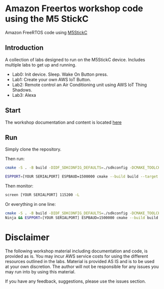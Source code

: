 # Amazon Freertos workshop code using the M5 StickC

Amazon FreeRTOS code using [M5StickC](https://docs.m5stack.com/#/en/core/m5stickc)


## Introduction

A collection of labs designed to run on the M5StickC device. Includes multiple labs to get up and running.

- Lab0: Init device. Sleep. Wake On Button press.
- Lab1: Create your own AWS IoT Button.
- Lab2: Remote control an Air Conditioning unit using AWS IoT Thing Shadows.
- Lab3: Alexa

## Start

The workshop documentation and content is located [here](https://teuteuguy.github.io/afmw-docs/)

## Run

Simply clone the repository.

Then run: 

```bash
cmake -S . -B build -DIDF_SDKCONFIG_DEFAULTS=./sdkconfig -DCMAKE_TOOLCHAIN_FILE=amazon-freertos/tools/cmake/toolchains/xtensa-esp32.cmake -GNinja

ESPPORT=[YOUR SERIALPORT] ESPBAUD=1500000 cmake --build build --target flash
```

Then monitor:
```bash
screen [YOUR SERIALPORT] 115200 -L
```

Or everything in one line: 
```bash
cmake -S . -B build -DIDF_SDKCONFIG_DEFAULTS=./sdkconfig -DCMAKE_TOOLCHAIN_FILE=amazon-freertos/tools/cmake/toolchains/xtensa-esp32.cmake -G
Ninja && ESPPORT=[YOUR SERIALPORT] ESPBAUD=1500000 cmake --build build --target flash && screen [YOUR SERIALPORT] 115200 -L
```

# Disclaimer
The following workshop material including documentation and code, is provided as is. You may incur AWS service costs for using the different resources outlined in the labs. Material is provided AS IS and is to be used at your own discretion. The author will not be responsible for any issues you may run into by using this material. 

If you have any feedback, suggestions, please use the issues section.